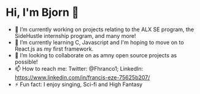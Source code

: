 # Hi, I'm Bjorn 👋


- 🔭 I’m currently working on projects relating to the ALX SE program, the SideHustle internship program, and many more!
- 🌱 I’m currently learning C, Javascript and I'm hoping to move on to React.js as my first framework.
- 👯 I’m looking to collaborate on as amny open source projects as possible!
- 📫 How to reach me: Twitter: @Fhranco1; LinkedIn: https://www.linkedin.com/in/francis-eze-75625b207/
- ⚡ Fun fact: I enjoy singing, Sci-fi and High Fantasy

